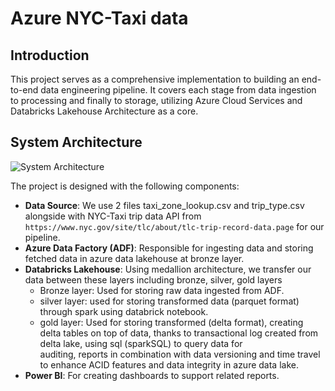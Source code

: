 # Azure NYC-Taxi data

## Introduction
This project serves as a comprehensive implementation to building an end-to-end data engineering pipeline. It covers each stage from data ingestion to processing and finally to storage, utilizing Azure Cloud Services and Databricks Lakehouse Architecture as a core.

## System Architecture
![System Architecture](https://github.com/maihuy-dataguy/Azure-NYC-Taxi-project/blob/main/pics/flow.png)

The project is designed with the following components:

- **Data Source**: We use 2 files taxi_zone_lookup.csv and trip_type.csv alongside with NYC-Taxi trip data API from `https://www.nyc.gov/site/tlc/about/tlc-trip-record-data.page` for our pipeline.
- **Azure Data Factory (ADF)**: Responsible for ingesting data and storing fetched data in azure data lakehouse at bronze layer.
- **Databricks Lakehouse**: Using medallion architecture, we transfer our data between these layers including bronze, silver, gold layers
    - Bronze layer: Used for storing raw data ingested from ADF.
    - silver layer: used for storing transformed data (parquet format) through spark using databrick notebook.
    - gold layer: Used for storing transformed (delta format), creating delta tables on top of data, thanks to transactional log created from delta lake, using sql (sparkSQL) to query data for     
                 auditing, reports in combination with data versioning and time travel to enhance ACID features and data integrity in azure data lake.
- **Power BI**: For creating dashboards to support related reports. 


